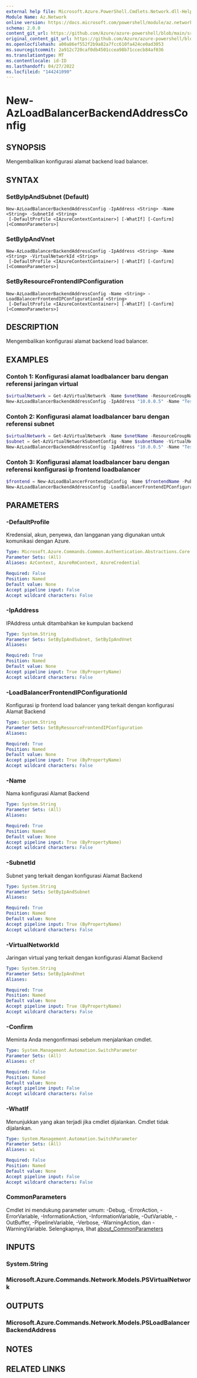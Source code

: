 ```yaml
---
external help file: Microsoft.Azure.PowerShell.Cmdlets.Network.dll-Help.xml
Module Name: Az.Network
online version: https://docs.microsoft.com/powershell/module/az.network/new-azloadbalancerbackendaddressconfig
schema: 2.0.0
content_git_url: https://github.com/Azure/azure-powershell/blob/main/src/Network/Network/help/New-AzLoadBalancerBackendAddressConfig.md
original_content_git_url: https://github.com/Azure/azure-powershell/blob/main/src/Network/Network/help/New-AzLoadBalancerBackendAddressConfig.md
ms.openlocfilehash: a00a86ef552f2b9a82a7fcc610fa424ce0ad3053
ms.sourcegitcommit: 2a912c720caf0db4501ccea98b71ccecb84af036
ms.translationtype: MT
ms.contentlocale: id-ID
ms.lasthandoff: 04/27/2022
ms.locfileid: "144241090"
---
```

# New-AzLoadBalancerBackendAddressConfig

## SYNOPSIS
Mengembalikan konfigurasi alamat backend load balancer. 

## SYNTAX

### SetByIpAndSubnet (Default)
```
New-AzLoadBalancerBackendAddressConfig -IpAddress <String> -Name <String> -SubnetId <String>
 [-DefaultProfile <IAzureContextContainer>] [-WhatIf] [-Confirm] [<CommonParameters>]
```

### SetByIpAndVnet
```
New-AzLoadBalancerBackendAddressConfig -IpAddress <String> -Name <String> -VirtualNetworkId <String>
 [-DefaultProfile <IAzureContextContainer>] [-WhatIf] [-Confirm] [<CommonParameters>]
```

### SetByResourceFrontendIPConfiguration
```
New-AzLoadBalancerBackendAddressConfig -Name <String> -LoadBalancerFrontendIPConfigurationId <String>
 [-DefaultProfile <IAzureContextContainer>] [-WhatIf] [-Confirm] [<CommonParameters>]
```

## DESCRIPTION
Mengembalikan konfigurasi alamat backend load balancer. 

## EXAMPLES

### Contoh 1: Konfigurasi alamat loadbalancer baru dengan referensi jaringan virtual
```powershell
$virtualNetwork = Get-AzVirtualNetwork -Name $vnetName -ResourceGroupName $resourceGroup
New-AzLoadBalancerBackendAddressConfig -IpAddress "10.0.0.5" -Name "TestVNetRef" -VirtualNetworkId $virtualNetwork.Id
```
### Contoh 2: Konfigurasi alamat loadbalancer baru dengan referensi subnet
```powershell
$virtualNetwork = Get-AzVirtualNetwork -Name $vnetName -ResourceGroupName $resourceGroup
$subnet = Get-AzVirtualNetworkSubnetConfig -Name $subnetName -VirtualNetwork $virtualNetwork
New-AzLoadBalancerBackendAddressConfig -IpAddress "10.0.0.5" -Name "TestVNetRef" -SubnetId $subnet.Id
```

### Contoh 3: Konfigurasi alamat loadbalancer baru dengan referensi konfigurasi ip frontend loadbalancer
```powershell
$frontend = New-AzLoadBalancerFrontendIpConfig -Name $frontendName -PublicIpAddress $publicip
New-AzLoadBalancerBackendAddressConfig -LoadBalancerFrontendIPConfigurationId $frontend.Id -Name "TestLBFERef"
```

## PARAMETERS

### -DefaultProfile
Kredensial, akun, penyewa, dan langganan yang digunakan untuk komunikasi dengan Azure.

```yaml
Type: Microsoft.Azure.Commands.Common.Authentication.Abstractions.Core.IAzureContextContainer
Parameter Sets: (All)
Aliases: AzContext, AzureRmContext, AzureCredential

Required: False
Position: Named
Default value: None
Accept pipeline input: False
Accept wildcard characters: False
```

### -IpAddress
IPAddress untuk ditambahkan ke kumpulan backend

```yaml
Type: System.String
Parameter Sets: SetByIpAndSubnet, SetByIpAndVnet
Aliases:

Required: True
Position: Named
Default value: None
Accept pipeline input: True (ByPropertyName)
Accept wildcard characters: False
```

### -LoadBalancerFrontendIPConfigurationId
Konfigurasi ip frontend load balancer yang terkait dengan konfigurasi Alamat Backend

```yaml
Type: System.String
Parameter Sets: SetByResourceFrontendIPConfiguration
Aliases:

Required: True
Position: Named
Default value: None
Accept pipeline input: True (ByPropertyName)
Accept wildcard characters: False
```

### -Name
Nama konfigurasi Alamat Backend

```yaml
Type: System.String
Parameter Sets: (All)
Aliases:

Required: True
Position: Named
Default value: None
Accept pipeline input: True (ByPropertyName)
Accept wildcard characters: False
```

### -SubnetId
Subnet yang terkait dengan konfigurasi Alamat Backend

```yaml
Type: System.String
Parameter Sets: SetByIpAndSubnet
Aliases:

Required: True
Position: Named
Default value: None
Accept pipeline input: True (ByPropertyName)
Accept wildcard characters: False
```

### -VirtualNetworkId
Jaringan virtual yang terkait dengan konfigurasi Alamat Backend

```yaml
Type: System.String
Parameter Sets: SetByIpAndVnet
Aliases:

Required: True
Position: Named
Default value: None
Accept pipeline input: True (ByPropertyName)
Accept wildcard characters: False
```

### -Confirm
Meminta Anda mengonfirmasi sebelum menjalankan cmdlet.

```yaml
Type: System.Management.Automation.SwitchParameter
Parameter Sets: (All)
Aliases: cf

Required: False
Position: Named
Default value: None
Accept pipeline input: False
Accept wildcard characters: False
```

### -WhatIf
Menunjukkan yang akan terjadi jika cmdlet dijalankan. Cmdlet tidak dijalankan.

```yaml
Type: System.Management.Automation.SwitchParameter
Parameter Sets: (All)
Aliases: wi

Required: False
Position: Named
Default value: None
Accept pipeline input: False
Accept wildcard characters: False
```

### CommonParameters
Cmdlet ini mendukung parameter umum: -Debug, -ErrorAction, -ErrorVariable, -InformationAction, -InformationVariable, -OutVariable, -OutBuffer, -PipelineVariable, -Verbose, -WarningAction, dan -WarningVariable. Selengkapnya, lihat [about_CommonParameters](http://go.microsoft.com/fwlink/?LinkID=113216)

## INPUTS

### System.String

### Microsoft.Azure.Commands.Network.Models.PSVirtualNetwork

## OUTPUTS

### Microsoft.Azure.Commands.Network.Models.PSLoadBalancerBackendAddress

## NOTES

## RELATED LINKS
